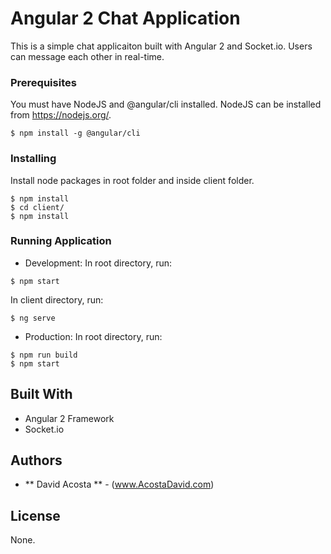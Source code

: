 # Angular 2 Chat Application

This is a simple chat applicaiton built with Angular 2 and Socket.io. Users can message each other in real-time.


### Prerequisites

You must have NodeJS and @angular/cli installed. NodeJS can be installed from https://nodejs.org/.

```
$ npm install -g @angular/cli
```

### Installing

Install node packages in root folder and inside client folder.

```
$ npm install
$ cd client/
$ npm install
```

### Running Application

- Development:
In root directory, run: 
```
$ npm start
```
In client directory, run: 
```
$ ng serve
```

- Production:
In root directory, run:
```
$ npm run build
$ npm start
```

## Built With

* Angular 2 Framework
* Socket.io


## Authors

* ** David Acosta ** - (www.AcostaDavid.com)

## License

None.
